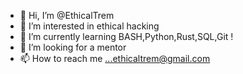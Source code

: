 - 👋 Hi, I’m @EthicalTrem
- 👀 I’m interested in ethical hacking
- 🌱 I’m currently learning BASH,Python,Rust,SQL,Git !
- 💞️ I’m looking for a mentor
- 📫 How to reach me ...ethicaltrem@gmail.com

<!---
EthicalTrem/EthicalTrem is a ✨ special ✨ repository because its `README.md` (this file) appears on your GitHub profile.
You can click the Preview link to take a look at your changes.
--->
